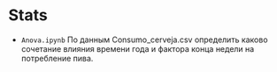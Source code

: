 # Stats
- `Anova.ipynb`
По данным Consumo_cerveja.csv определить каково сочетание влияния времени года и фактора конца недели на потребление пива.


